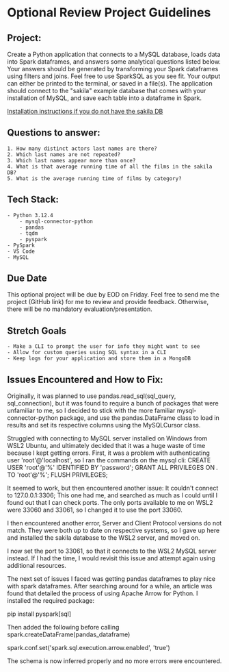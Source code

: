 # Optional Review Project Guidelines

## Project:
Create a Python application that connects to a MySQL database,
loads data into Spark dataframes, and answers some analytical questions listed below. 
Your answers should be generated by transforming your Spark dataframes using
filters and joins. Feel free to use SparkSQL as you see fit. Your output
can either be printed to the terminal, or saved in a file(s).
The application should connect to the "sakila" example database that comes with
your installation of MySQL, and save each table into a dataframe in Spark.

[Installation instructions if you do not have the sakila DB](https://dev.mysql.com/doc/sakila/en/sakila-installation.html)


## Questions to answer:

    1. How many distinct actors last names are there?
    2. Which last names are not repeated?
    3. Which last names appear more than once?
    4. What is that average running time of all the films in the sakila DB?
    5. What is the average running time of films by category?

## Tech Stack:
    - Python 3.12.4
        - mysql-connector-python
        - pandas
        - tqdm
        - pyspark
    - PySpark
    - VS Code
    - MySQL

## Due Date

This optional project will be due by EOD on Friday. Feel free to send me the project (GitHub link)
for me to review and provide feedback. Otherwise, there will be no mandatory evaluation/presentation.

## Stretch Goals

    - Make a CLI to prompt the user for info they might want to see
    - Allow for custom queries using SQL syntax in a CLI
    - Keep logs for your application and store them in a MongoDB

## Issues Encountered and How to Fix:

Originally, it was planned to use pandas.read_sql(sql_query, sql_connection), but it was found to require a bunch of packages that were unfamiliar to me, so 
I decided to stick with the more familiar mysql-connector-python package, and use the pandas.DataFrame class to load in results and set its respective columns using the MySQLCursor class.

Struggled with connecting to MySQL server installed on Windows from WSL2 Ubuntu, and 
ultimately decided that it was a huge waste of time because I kept getting errors. 
First, it was a problem with authenticating user 'root'@'localhost', so I ran the commands on the mysql cli: 
CREATE USER 'root'@'%' IDENTIFIED BY 'password'; 
GRANT ALL PRIVILEGES ON *.* TO 'root'@'%';
FLUSH PRIVILEGES;

It seemed to work, but then encountered another issue: It couldn't connect to 127.0.0.1:3306; 
This one had me, and searched as much as I could until I found out that I can check ports. 
The only ports available to me on WSL2 were 33060 and 33061, so I changed it to use the port 33060. 

I then encountered another error, Server and Client Protocol versions do not match. 
They were both up to date on respective systems, so I gave up here and installed the 
sakila database to the WSL2 server, and moved on. 

I now set the port to 33061, so that it connects to the WSL2 MySQL server instead. If I had the time, 
I would revisit this issue and attempt again using additional resources. 

The next set of issues I faced was getting pandas dataframes to play nice with spark dataframes. 
After searching around for a while, an article was found that detailed the process of using Apache Arrow 
for Python. I installed the required package:

pip install pyspark[sql] 

Then added the following before calling spark.createDataFrame(pandas_dataframe)

spark.conf.set('spark.sql.execution.arrow.enabled', 'true') 

The schema is now inferred properly and no more errors were encountered.